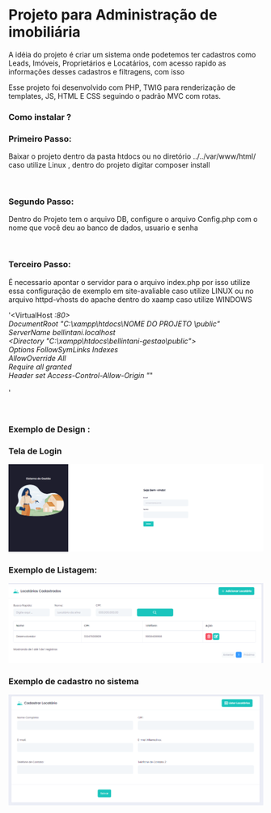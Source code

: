 <h1> Projeto para Administração de imobiliária </h1> 

<p>A idéia do projeto é criar um sistema onde podetemos ter cadastros como Leads, Imóveis, Proprietários e Locatários, com acesso rapido as informações desses cadastros e filtragens, com isso</p>

<p>  Esse  projeto foi desenvolvido com PHP, TWIG para renderização de templates, JS, HTML E CSS  seguindo o padrão MVC com rotas.</p>

<h3>Como instalar ? </h3>
<h3>Primeiro Passo: </h3>
<p>Baixar o projeto dentro da pasta htdocs ou no  diretório ../../var/www/html/  caso utilize Linux , dentro do projeto digitar composer install</p>
<br>
<h3>Segundo Passo: </h3>
<p>Dentro do Projeto tem o arquivo DB, configure o arquivo Config.php com  o nome que você deu ao banco de dados, usuario e senha </p>
<br>
<h3>Terceiro Passo: </h3>

<p> É necessario apontar o servidor para o arquivo index.php por isso utilize essa configuração de exemplo em site-avaliable caso utilize LINUX ou no arquivo httpd-vhosts  do apache dentro do xaamp caso utilize WINDOWS </p>

<p> 

'<VirtualHost *:80> <br>
        DocumentRoot "C:\xampp\htdocs\NOME DO PROJETO \public"<br>
        ServerName bellintani.localhost <br>
        <Directory "C:\xampp\htdocs\bellintani-gestao\public"> <br>
        	Options FollowSymLinks Indexes <br>
		AllowOverride All <br>
             Require all granted <br>
	     Header set Access-Control-Allow-Origin "*" <br>
        </Directory> <br>
</VirtualHost>' 
</p>



<br>
<h3>Exemplo de Design :</h2>

<h3> Tela de Login </h3>
<img src='https://github.com/raulcalumby/gerenciamento-imobiliarias/blob/master/public/metronic/dist/assets/project-images/Login%20desktop.PNG' />

<h3>Exemplo de Listagem: </h3>
<img src='https://github.com/raulcalumby/gerenciamento-imobiliarias/blob/master/public/metronic/dist/assets/project-images/Locatario%20card%20List.PNG' />

<h3>Exemplo de cadastro no sistema </h3>
<img src='https://github.com/raulcalumby/gerenciamento-imobiliarias/blob/master/public/metronic/dist/assets/project-images/Locatario%20Card%20Add.PNG' />
